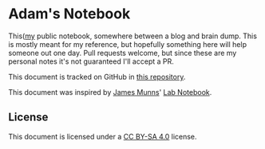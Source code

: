 # Adam's Notebook

This([my](https://github.com/adam-gaia) public notebook, somewhere between a blog and brain dump.
This is mostly meant for my reference, but hopefully something here will help someone out one day.
Pull requests welcome, but since these are my personal notes it's not guaranteed I'll accept a PR.

This document is tracked on GitHub in [this repository](https://github.com/adam-gaia/notebook).

This document was inspired by [James Munns](https://github.com/jamesmunns)' [Lab Notebook](https://lab.jamesmunns.com).

## License

This document is licensed under a [CC BY-SA 4.0](https://creativecommons.org/licenses/by-sa/4.0/) license.
